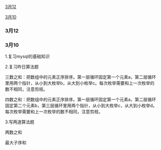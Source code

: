 [3月12](#3月12)

[3月10](#3月10)

### 3月12

### 3月10

1.复习mysql的基础知识

2.复习昨日算法题

三数之和：把数组中的元素正序排序。第一层循环固定第一个元素a，第二层循环里用两个指针，从小到大枚举b，从大到小枚举c。每次枚举需要和上一次枚举的数不相同，注意剪枝。

四数之和：把数组中的元素正序排序。第一层循环固定第一个元素a，第二层循环固定第二个元素b，第三层循环里用两个指针，从小到大枚举c，从大到小枚举d。每次枚举需要和上一次枚举的数不相同，注意剪枝。

3.写两道算法题

两数之和

最大子序和
